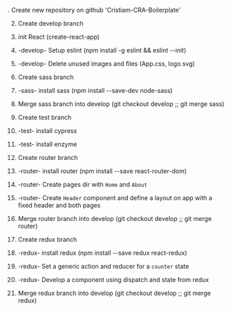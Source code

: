 . Create new repository on github 'Cristiam-CRA-Boilerplate'

2. Create develop branch
3. init React (create-react-app)

4. -develop- Setup eslint (npm install -g eslint && eslint --init)
5. -develop- Delete unused images and files (App.css, logo.svg)

5. Create sass branch
6. -sass- install sass (npm install --save-dev node-sass)
7. Merge sass branch into develop (git checkout develop ;; git merge sass)

8. Create test branch
9. -test- install cypress
10. -test- install enzyme

11. Create router branch
12. -router- install router (npm install --save react-router-dom)
13. -router- Create pages dir with `Home` and `About`
14. -router- Create `Header` component and define a layout on app with a fixed header and both pages
15. Merge router branch into develop (git checkout develop ;; git merge router)

16. Create redux branch
17. -redux- install redux (npm install --save redux react-redux)
18. -redux- Set a generic action and reducer for a `counter` state
19. -redux- Develop a component using dispatch and state from redux 
20. Merge redux branch into develop (git checkout develop ;; git merge redux)